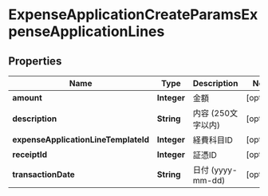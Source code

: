 

# ExpenseApplicationCreateParamsExpenseApplicationLines


## Properties

Name | Type | Description | Notes
------------ | ------------- | ------------- | -------------
**amount** | **Integer** | 金額 |  [optional]
**description** | **String** | 内容 (250文字以内) |  [optional]
**expenseApplicationLineTemplateId** | **Integer** | 経費科目ID |  [optional]
**receiptId** | **Integer** | 証憑ID |  [optional]
**transactionDate** | **String** | 日付 (yyyy-mm-dd) |  [optional]



